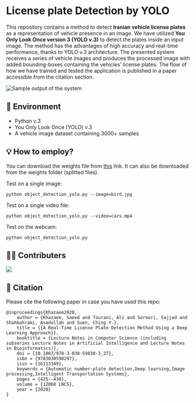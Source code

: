 # License plate Detection by YOLO

This repository contains a method to detect **Iranian vehicle license plates** as a representation of vehicle presence in an image. We have utilized **You Only Look Once version 3 (YOLO v.3)** to detect the plates inside an input image. The method has the advantages of high accuracy and real-time performance, thanks to YOLO v.3 architecture. The presented system receives a series of vehicle images and produces the processed image with added bounding-boxes containing the vehicles' license plates. The flow of how we have trained and tested the application is published in a paper accessible from the citation section.

![Sample output of the system](Ali-Tourani-Sajjad-Soroori-Deep-Learning-LPD.png "Sample Output")

## 🔨 Environment

- Python v.3
- You Only Look Once (YOLO) v.3
- A vehicle image dataset containing 3000+ samples

## 💡 How to employ?

You can download the weights file from [this](https://drive.google.com/file/d/1vXjIoRWY0aIpYfhj3TnPUGdmJoHnWaOc/ "this") link. It can also be downloaded from the weights folder (splitted files).

Test on a single image:

```
python object_detection_yolo.py --image=bird.jpg
```

Test on a single video file:

```
python object_detection_yolo.py --video=cars.mp4
```

Test on the webcam:

```
python object_detection_yolo.py
```

## 🧑‍💻 Contributers

<a href="https://github.com/alitourani/yolo-license-plate-detection/graphs/contributors">
  <img src="https://contrib.rocks/image?repo=alitourani/yolo-license-plate-detection" />
</a>

## 🔗 Citation

Please cite the following paper in case you have used this repo:

```
@inproceedings{Khazaee2020,
	author = {Khazaee, Saeed and Tourani, Ali and Soroori, Sajjad and Shahbahrami, Asadollah and Suen, Ching Y.},
	title = {{A Real-Time License Plate Detection Method Using a Deep Learning Approach}},
	booktitle = {Lecture Notes in Computer Science (including subseries Lecture Notes in Artificial Intelligence and Lecture Notes in Bioinformatics)},
	doi = {10.1007/978-3-030-59830-3_37},
	isbn = {9783030598297},
	issn = {16113349},
	keywords = {Automatic number-plate detection,Deep learning,Image processing,Intelligent Transportation Systems},
	pages = {425--438},
	volume = {12068 LNCS},
	year = {2020}
}
```
